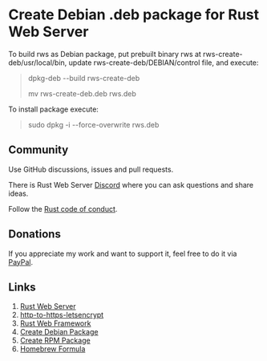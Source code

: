 # Create Debian .deb package for Rust Web Server
To build rws as Debian package, put prebuilt binary rws at rws-create-deb/usr/local/bin, update rws-create-deb/DEBIAN/control file, and execute:
> dpkg-deb --build rws-create-deb
> 
> mv rws-create-deb.deb rws.deb

To install package execute:
> sudo dpkg -i --force-overwrite rws.deb

## Community
Use GitHub discussions, issues and pull requests.

There is Rust Web Server [Discord](https://discord.gg/zaErjtr5Dm) where you can ask questions and share ideas.

Follow the [Rust code of conduct](https://www.rust-lang.org/policies/code-of-conduct).

## Donations
If you appreciate my work and want to support it, feel free to do it via [PayPal](https://www.paypal.com/donate/?hosted_button_id=7J69SYZWSP6HJ).

## Links
1. [Rust Web Server](https://github.com/bohdaq/rust-web-server)
1. [http-to-https-letsencrypt](https://github.com/bohdaq/rust-http-to-https-letsencrypt-acme)
1. [Rust Web Framework](https://github.com/bohdaq/rust-web-framework/)
1. [Create Debian Package](https://github.com/bohdaq/rws-create-deb)
1. [Create RPM Package](https://github.com/bohdaq/rws-rpm-builder)
1. [Homebrew Formula](https://github.com/bohdaq/homebrew-rust-tls-server)

